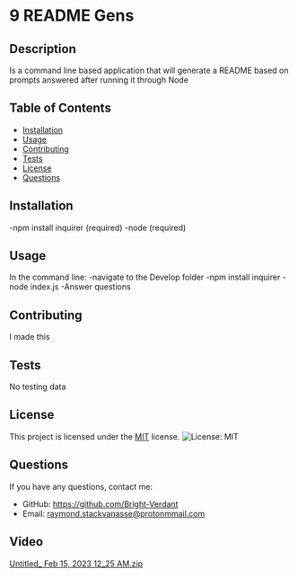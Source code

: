 # 9 README Gens

## Description
Is a command line based application that will generate a README based on prompts answered after running it through Node

## Table of Contents
- [Installation](#installation)
- [Usage](#usage)
- [Contributing](#contributing)
- [Tests](#tests)
- [License](#license)
- [Questions](#questions)

## Installation
-npm install inquirer (required)
-node (required)
## Usage
In the command line:
-navigate to the Develop folder
-npm install inquirer
-node index.js
-Answer questions

## Contributing
I made this

## Tests
No testing data


## License

This project is licensed under the [MIT](https://opensource.org/licenses/MIT) license.
![License: MIT](https://img.shields.io/badge/License-MIT-yellow.svg)
    

## Questions
If you have any questions, contact me:
- GitHub: https://github.com/Bright-Verdant
- Email: raymond.stackvanasse@protonmmail.com



## Video

[Untitled_ Feb 15, 2023 12_25 AM.zip](https://github.com/Bright-Verdant/9-README-Gens/files/10740000/Untitled_.Feb.15.2023.12_25.AM.zip)

